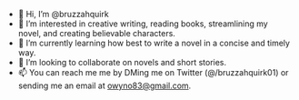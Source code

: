 - 👋 Hi, I’m @bruzzahquirk
- 👀 I’m interested in creative writing, reading books, streamlining my novel, and creating believable characters.
- 🌱 I’m currently learning how best to write a novel in a concise and timely way.
- 💞️ I’m looking to collaborate on novels and short stories.
- 📫 You can reach me me by DMing me on Twitter (@/bruzzahquirk01) or sending me an email at owyno83@gmail.com.
